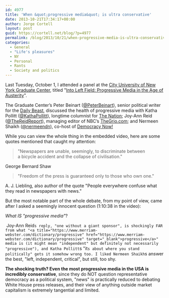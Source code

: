 ```yaml
---
id: 4977
title: 'When &quot;progressive media&quot; is ultra conservative'
date: 2013-10-21T17:34:17+00:00
author: Jorge Cortell
layout: post
guid: https://cortell.net/blog/?p=4977
permalink: /blog/2013/10/21/when-progressive-media-is-ultra-conservative/
categories:
  - General
  - "Life's pleasures"
  - NY
  - Personal
  - Rants
  - Society and politics
---
```

Last Tuesday, October 1, I attended a panel at the <a title="https://www.gc.cuny.edu/Home" href="https://www.gc.cuny.edu/Home" target="_blank">City University of New York Graduate Center</a>, titled "<a title="https://www.gc.cuny.edu/Public-Programming/Calendar/Detail?id=20738" href="https://www.gc.cuny.edu/Public-Programming/Calendar/Detail?id=20738" target="_blank">Into Left Field: Progressive Media in the Age of Austerity</a>".

The Graduate Center’s Peter Beinart (<a title="https://twitter.com/PeterBeinart" href="https://twitter.com/PeterBeinart" target="_blank">@PeterBeinart</a>), senior political writer for the <a title="https://www.thedailybeast.com" href="https://www.thedailybeast.com" target="_blank">Daily Beast</a>, discussed the health of progressive media with Katha Pollitt (<a title="https://twitter.com/KathaPollitt" href="https://twitter.com/KathaPollitt" target="_blank">@KathaPollitt</a>), longtime columnist for <a title="https://www.thenation.com" href="https://www.thenation.com" target="_blank">The Nation</a>; Joy-Ann Reid (<a title="https://twitter.com/TheReidReport" href="https://twitter.com/TheReidReport" target="_blank">@TheReidReport</a>), managing editor of NBC’s <a title="https://thegrio.com" href="https://thegrio.com" target="_blank">TheGrio.com</a>; and Nermeen Shaikh (<a title="https://twitter.com/nermeendn" href="https://twitter.com/nermeendn" target="_blank">@nermeendn</a>), co-host of <a title="https://www.democracynow.org" href="https://www.democracynow.org" target="_blank">Democracy Now!</a></p> 

While you can view the whole thing in the embedded video, here are some quotes mentioned that caught my attention:

> "Newspapers are unable, seemingly, to discriminate between a bicycle accident and the collapse of civilisation."

George Bernard Shaw

> "Freedom of the press is guaranteed only to those who own one."

A. J. Liebling, also author of the quote "People everywhere confuse what they read in newspapers with news."

But the most notable part of the whole debate, from my point of view, came after I asked a seemingly innocent question (1:10:38 in the video):

_What IS "progressive media"_?

 Joy-Ann Reid`s reply, "one without a giant sponsor", is shockingly FAR from what "<a title="https://www.merriam-webster.com/dictionary/progressive" href="https://www.merriam-webster.com/dictionary/progressive" target="_blank">progressive</a>" media is (it might mean "independent" but definitely not necessarily "progressive"), and Katha Pollitt`s "it`s about where you stand politically" gets it somehow wrong too. I liked Nermeen Shaikh`s answer the best, "left, independent, critical", but still, too shy. 

**The shocking truth? Even the most progressive media in the USA is incredibly conservative**, since they do NOT question representative democracy as a political system, "news" is practically reduced to debating White House press releases, and their view of anything outside market capitalism is extremely tangential and limited.